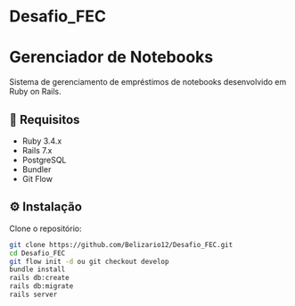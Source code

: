 # Desafio_FEC

# Gerenciador de Notebooks

Sistema de gerenciamento de empréstimos de notebooks desenvolvido em Ruby on Rails.

## 🚀 Requisitos

- Ruby 3.4.x 
- Rails 7.x
- PostgreSQL
- Bundler
- Git Flow

## ⚙️ Instalação

Clone o repositório:

```bash
git clone https://github.com/Belizario12/Desafio_FEC.git
cd Desafio_FEC
git flow init -d ou git checkout develop
bundle install
rails db:create
rails db:migrate
rails server

